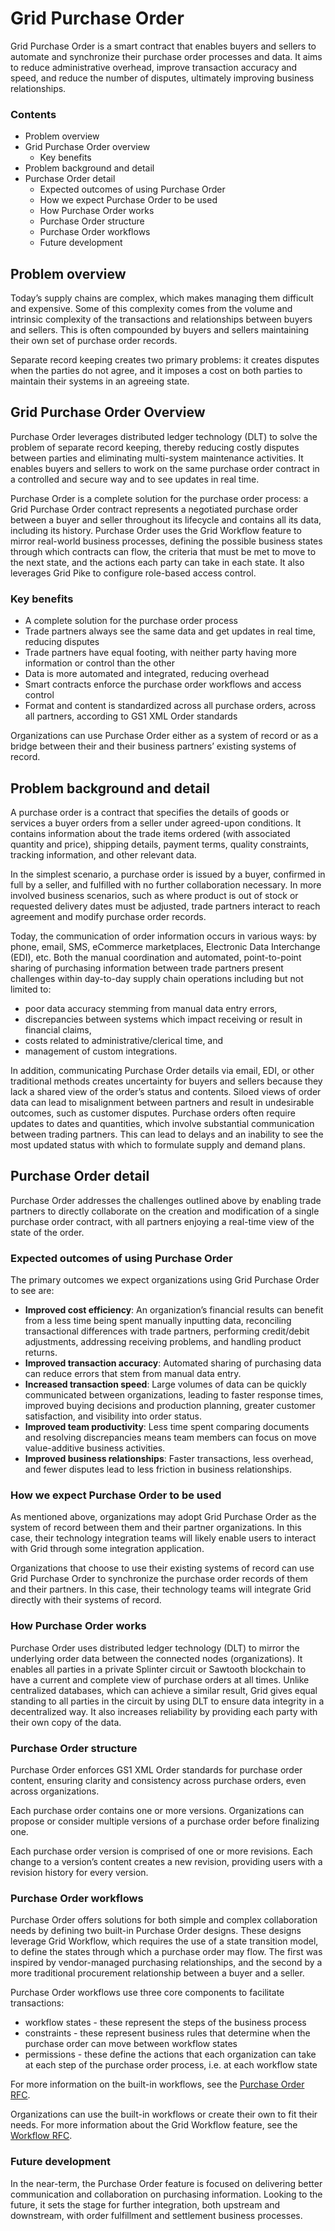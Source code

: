 # Grid Purchase Order

<!--
  Copyright 2022 Cargill Incorporated
  Licensed under Creative Commons Attribution 4.0 International License
  https://creativecommons.org/licenses/by/4.0/
-->

Grid Purchase Order is a smart contract that enables buyers and sellers to
automate and synchronize their purchase order processes and data. It aims
to reduce administrative overhead, improve transaction accuracy and speed, and
reduce the number of disputes, ultimately improving business relationships.

### Contents
- Problem overview
- Grid Purchase Order overview
  - Key benefits
- Problem background and detail
- Purchase Order detail
  - Expected outcomes of using Purchase Order
  - How we expect Purchase Order to be used
  - How Purchase Order works
  - Purchase Order structure
  - Purchase Order workflows
  - Future development

## Problem overview
Today’s supply chains are complex, which makes managing them difficult and
expensive. Some of this complexity comes from the volume and intrinsic
complexity of the transactions and relationships between buyers and sellers.
This is often compounded by buyers and sellers maintaining their own set of
purchase order records.

Separate record keeping creates two primary problems: it creates disputes when
the parties do not agree, and it imposes a cost on both parties to maintain
their systems in an agreeing state.

## Grid Purchase Order Overview

Purchase Order leverages distributed ledger technology (DLT) to solve the
problem of separate record keeping, thereby reducing costly disputes between
parties and eliminating multi-system maintenance activities. It enables buyers
and sellers to work on the same purchase order contract in a controlled and
secure way and to see updates in real time.

Purchase Order is a complete solution for the purchase order process: a Grid
Purchase Order contract represents a negotiated purchase order between a buyer
and seller throughout its lifecycle and contains all its data, including its
history. Purchase Order uses the Grid Workflow feature to mirror real-world
business processes, defining the possible business states through which
contracts can flow, the criteria that must be met to move to the next state,
and the actions each party can take in each state. It also leverages Grid Pike
to configure role-based access control.

### Key benefits
- A complete solution for the purchase order process
- Trade partners always see the same data and get updates in real time,
  reducing disputes
- Trade partners have equal footing, with neither party having more information
  or control than the other
- Data is more automated and integrated, reducing overhead
- Smart contracts enforce the purchase order workflows and access control
- Format and content is standardized across all purchase orders, across all
  partners, according to GS1 XML Order standards

Organizations can use Purchase Order either as a system of record or as a
bridge between their and their business partners’ existing systems of record.

## Problem background and detail

A purchase order is a contract that specifies the details of goods or services
a buyer orders from a seller under agreed-upon conditions. It contains
information about the trade items ordered (with associated quantity and price),
shipping details, payment terms, quality constraints, tracking information, and
other relevant data.

In the simplest scenario, a purchase order is issued by a buyer, confirmed in
full by a seller, and fulfilled with no further collaboration necessary. In
more involved business scenarios, such as where product is out of stock or
requested delivery dates must be adjusted, trade partners interact to reach
agreement and modify purchase order records.

Today, the communication of order information occurs in various ways: by phone,
email, SMS, eCommerce marketplaces, Electronic Data Interchange (EDI), etc.
Both the manual coordination and automated, point-to-point sharing of
purchasing information between trade partners present challenges within
day-to-day supply chain operations including but not limited to:
- poor data accuracy stemming from manual data entry errors,
- discrepancies between systems which impact receiving or result in financial
  claims,
- costs related to administrative/clerical time, and
- management of custom integrations. 

In addition, communicating Purchase Order details via email, EDI, or other
traditional methods creates uncertainty for buyers and sellers because they
lack a shared view of the order’s status and contents. Siloed views of order
data can lead to misalignment between partners and result in undesirable
outcomes, such as customer disputes. Purchase orders often require updates to
dates and quantities, which involve substantial communication between trading
partners. This can lead to delays and an inability to see the most updated
status with which to formulate supply and demand plans.

## Purchase Order detail

Purchase Order addresses the challenges outlined above by enabling trade
partners to directly  collaborate on the creation and modification of a single
purchase order contract, with all partners enjoying a real-time view of the
state of the order.

### Expected outcomes of using Purchase Order

The primary outcomes we expect organizations using Grid Purchase Order to see
are: 
- **Improved cost efficiency**: An organization’s financial results can benefit
  from a less time being spent manually inputting data, reconciling
  transactional differences with trade partners, performing credit/debit
  adjustments, addressing receiving problems, and handling product returns. 
- **Improved transaction accuracy**: Automated sharing of purchasing data can
  reduce errors that stem from manual data entry. 
- **Increased transaction speed**: Large volumes of data can be quickly
  communicated between organizations, leading to faster response times,
  improved buying decisions and production planning, greater customer
  satisfaction, and visibility into order status. 
- **Improved team productivity**: Less time spent comparing documents and
  resolving discrepancies means team members can focus on move value-additive
  business activities.
- **Improved business relationships**: Faster transactions, less overhead, and
  fewer disputes lead to less friction in business relationships.

### How we expect Purchase Order to be used

As mentioned above, organizations may adopt Grid Purchase Order as the system
of record between them and their partner organizations. In this case, their
technology integration teams will likely enable users to interact with Grid
through some integration application.

Organizations that choose to use their existing systems of record can use Grid
Purchase Order to synchronize the purchase order records of them and their
partners. In this case, their technology teams will integrate Grid directly
with their systems of record.

### How Purchase Order works

Purchase Order uses distributed ledger technology (DLT) to mirror the
underlying order data between the connected nodes (organizations). It enables
all parties in a private Splinter circuit or Sawtooth blockchain to have a
current and complete view of purchase orders at all times. Unlike centralized
databases, which can achieve a similar result, Grid gives equal standing to all
parties in the circuit by using DLT to ensure data integrity in a decentralized
way. It also increases reliability by providing each party with their own copy
of the data.

### Purchase Order structure

Purchase Order enforces GS1 XML Order standards for purchase order content,
ensuring clarity and consistency across purchase orders, even across
organizations.

Each purchase order contains one or more versions. Organizations can propose
or consider multiple versions of a purchase order before finalizing one.

Each purchase order version is comprised of one or more revisions. Each change
to a version’s content creates a new revision, providing users with a revision
history for every version.

### Purchase Order workflows

Purchase Order offers solutions for both simple and complex collaboration needs
by defining two built-in Purchase Order designs. These designs leverage Grid
Workflow, which requires the use of a state transition model, to define the
states through which a purchase order may flow. The first was inspired by
vendor-managed purchasing relationships, and the second by a more traditional
procurement relationship between a buyer and a seller.

Purchase Order workflows use three core components to facilitate transactions:
- workflow states - these represent the steps of the business process
- constraints - these represent business rules that determine when the purchase
  order can move between workflow states
- permissions - these define the actions that each organization can take at
  each step of the purchase order process, i.e. at each workflow state

For more information on the built-in workflows, see the
[Purchase Order RFC](https://github.com/Cargill/grid-rfcs/blob/ryanlassigbanks-purchase-order-rfc/text/0025-purchase-order.md).

Organizations can use the built-in workflows or create their own to fit their
needs. For more information about the Grid Workflow feature, see the
[Workflow RFC](https://github.com/hyperledger/grid-rfcs/blob/main/text/0024-workflows.md).

### Future development

In the near-term, the Purchase Order feature is focused on delivering better
communication and collaboration on purchasing information. Looking to the
future, it sets the stage for further integration, both upstream and
downstream, with order fulfillment and settlement business processes. 